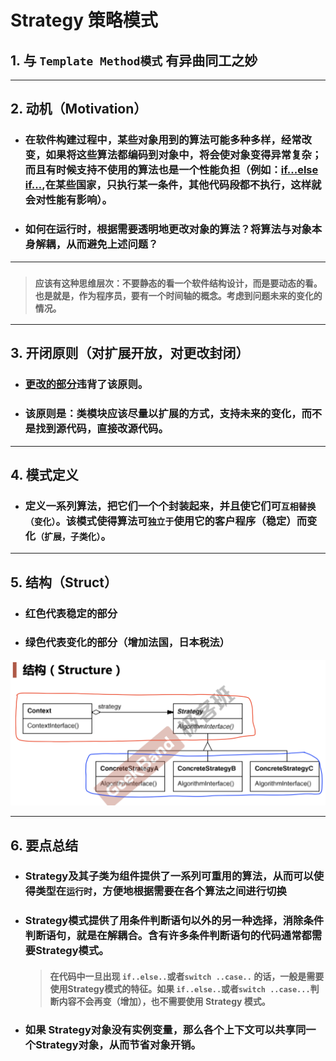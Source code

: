 # Strategy 策略模式
## 1.  与 ```Template Method模式``` 有异曲同工之妙

---
## 2. 动机（Motivation）
- ###  在软件构建过程中，某些对象用到的算法可能多种多样，经常改变，如果将这些算法都编码到对象中，将会使对象变得异常复杂；而且有时候支持不使用的算法也是一个性能负担（例如：[if...else if...](./code/strategy1.cpp),在某些国家，只执行某一条件，其他代码段都不执行，这样就会对性能有影响）。
- ### 如何在运行时，根据需要透明地更改对象的算法？将算法与对象本身解耦，从而避免上述问题？
---
> ### ```应该有这种思维层次：不要静态的看一个软件结构设计，而是要动态的看。也是就是，作为程序员，要有一个时间轴的概念。考虑到问题未来的变化的情况。```
---
## 3. 开闭原则（对扩展开放，对更改封闭）
- ### [更改的部分](./code/strategy1.cpp)违背了该原则。
- ### 该原则是：类模块应该尽量以扩展的方式，支持未来的变化，而不是找到源代码，直接改源代码。
---
## 4. 模式定义
-   ### 定义一系列算法，把它们一个个封装起来，并且使它们可```互相替换（变化）```。该模式使得算法可```独立于```使用它的客户程序（稳定）而变化```（扩展，子类化）```。
---
## 5. 结构（Struct）
-   ### 红色代表稳定的部分
-   ### 绿色代表变化的部分（增加法国，日本税法）
![结构](./资源/结构.png)

---
## 6. 要点总结
- ### Strategy及其子类为组件提供了一系列可重用的算法，从而可以使得类型在```运行时```，方便地根据需要在各个算法之间进行切换
- ### Strategy模式提供了用条件判断语句以外的另一种选择，消除条件判断语句，就是在解耦合。含有许多条件判断语句的代码通常都需要Strategy模式。
  > #### 在代码中一旦出现 ```if..else..```或者```switch ..case..``` 的话，一般是需要使用Strategy模式的特征。如果 ```if..else..```或者```switch ..case...```判断内容不会再变（增加），也不需要使用 Strategy 模式。
- ### 如果 Strategy对象没有实例变量，那么各个上下文可以共享同一个Strategy对象，从而节省对象开销。